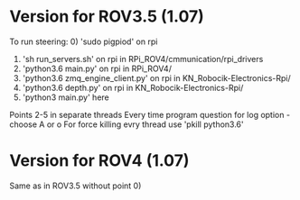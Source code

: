 
# Version for ROV3.5 (1.07)
To run steering:
0) 'sudo pigpiod' on rpi
1) 'sh run_servers.sh' on rpi in RPi_ROV4/cmmunication/rpi_drivers
2) 'python3.6 main.py' on rpi in RPi_ROV4/
3) 'python3.6 zmq_engine_client.py' on rpi in KN_Robocik-Electronics-Rpi/
4) 'python3.6 depth.py' on rpi in KN_Robocik-Electronics-Rpi/
5) 'python3 main.py' here

Points 2-5 in separate threads
Every time program question for log option - choose A or o
For force killing evry thread use 'pkill python3.6'

# Version for ROV4 (1.07)
Same as in ROV3.5 without point 0)
